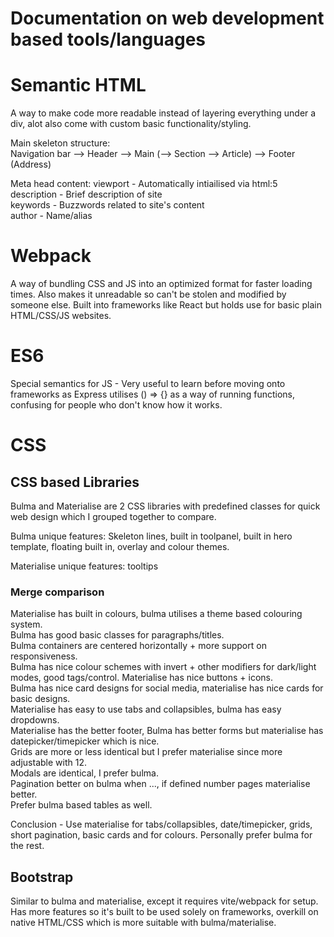 # Documentation on web development based tools/languages

# Semantic HTML
A way to make code more readable instead of layering everything under a div, alot also come with custom basic functionality/styling.  

Main skeleton structure:   
Navigation bar --> Header --> Main (--> Section --> Article) --> Footer (Address)

Meta head content: 
viewport - Automatically intiailised via html:5  
description - Brief description of site  
keywords - Buzzwords related to site's content  
author - Name/alias  

# Webpack 
A way of bundling CSS and JS into an optimized format for faster loading times. Also makes it unreadable so can't be stolen and
modified by someone else. Built into frameworks like React but holds use for basic plain HTML/CSS/JS websites.  

# ES6 
Special semantics for JS - Very useful to learn before moving onto frameworks as Express utilises () => {} as a way of 
running functions, confusing for people who don't know how it works. 

# CSS 

## CSS based Libraries

Bulma and Materialise are 2 CSS libraries with predefined classes for quick web design which I grouped together to compare. 

Bulma unique features: Skeleton lines, built in toolpanel, built in hero template, floating built in, overlay and colour themes.

Materialise unique features: tooltips

### Merge comparison  

Materialise has built in colours, bulma utilises a theme based colouring system.  
Bulma has good basic classes for paragraphs/titles.   
Bulma containers are centered horizontally + more support on responsiveness.  
Bulma has nice colour schemes with invert + other modifiers for dark/light modes, good tags/control. Materialise has nice buttons + icons.  
Bulma has nice card designs for social media, materialise has nice cards for basic designs.   
Materialise has easy to use tabs and collapsibles, bulma has easy dropdowns.  
Materialise has the better footer, Bulma has better forms but materialise has datepicker/timepicker which is nice.   
Grids are more or less identical but I prefer materialise since more adjustable with 12.  
Modals are identical, I prefer bulma.  
Pagination better on bulma when ..., if defined number pages materialise better.  
Prefer bulma based tables as well. 

Conclusion - Use materialise for tabs/collapsibles, date/timepicker, grids, short pagination, basic cards and for colours. Personally prefer bulma for the rest. 

## Bootstrap

Similar to bulma and materialise, except it requires vite/webpack for setup. Has more features so it's built to be used solely on frameworks, overkill on native HTML/CSS which is more suitable with bulma/materialise.




